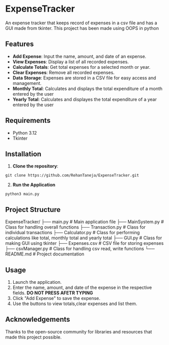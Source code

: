 # ExpenseTracker
An expense tracker that keeps record of expenses in a csv file and has a GUI made from tkinter. This project has been made using OOPS in python
## Features
* **Add Expense**: Input the name, amount, and date of an expense.
* **View Expenses**: Display a list of all recorded expenses.
* **Calculate Totals**: Get total expenses for a selected month or year.
* **Clear Expenses**: Remove all recorded expenses.
* **Data Storage**: Expenses are stored in a CSV file for easy access and management.
* **Monthly Total**: Calculates and displays the total expenditure of a month entered by the user
* **Yearly Total**: Calculates and displayes the total expenditure of a year entered by the user
## Requirements
* Python 3.12
* Tkinter
## Installation
1. **Clone the repository**:
```
git clone https://github.com/RehanTaneja/ExpenseTracker.git
```
2. **Run the Application**
```
python3 main.py
```
## Project Structure
ExpenseTracker/
├── main.py          # Main application file
├── MainSystem.py    # Class for handling overall functions
├── Transaction.py   # Class for individual transactions
├── Calculator.py    # Class for performing calculations like total, monthly total and yearly total
├── GUI.py           # Class for making GUI using tkinter
├── Expenses.csv     # CSV file for storing expenses
├── csvManager.py    # Class for handling csv read, write functions
└── README.md        # Project documentation
## Usage
1. Launch the application.
2. Enter the name, amount, and date of the expense in the respective fields. **DO NOT PRESS <ENTER> AFETR TYPING**
3. Click "Add Expense" to save the expense.
4. Use the buttons to view totals,clear expenses and list them.
## Acknowledgements
Thanks to the open-source community for libraries and resources that made this project possible.

